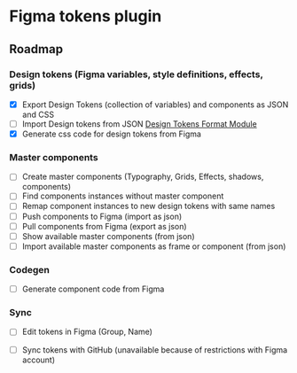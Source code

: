 # Figma tokens plugin

## Roadmap

### Design tokens (Figma variables, style definitions, effects, grids)
- [x] Export Design Tokens (collection of variables) and components as JSON and CSS
- [ ] Import Design tokens from JSON [Design Tokens Format Module](https://design-tokens.github.io/community-group/format/)
- [x] Generate css code for design tokens from Figma

### Master components
- [ ] Create master components (Typography, Grids, Effects, shadows, components)
- [ ] Find components instances without master component
- [ ] Remap component instances to new design tokens with same names
- [ ] Push components to Figma (import as json)
- [ ] Pull components from Figma (export as json)
- [ ] Show available master components (from json)
- [ ] Import available master components as frame or component (from json)

### Codegen
- [ ] Generate component code from Figma

### Sync
- [ ] Edit tokens in Figma (Group, Name)
- [ ] Sync tokens with GitHub (unavailable because of restrictions with Figma account)

